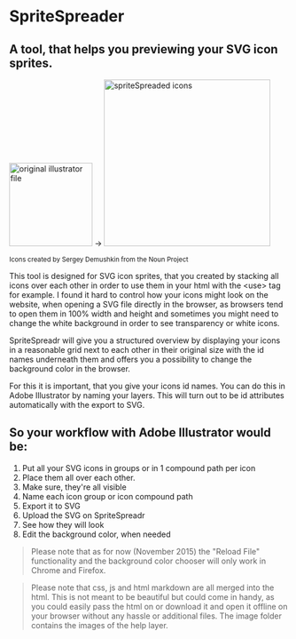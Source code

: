 # SpriteSpreader
## A tool, that helps you previewing your SVG icon sprites.



<img 
src="http://silkine.github.io/sprite-spreadr/images/pic-illustrator-canvas.png" width="150" alt="original illustrator file"> -> <img src="http://silkine.github.io/sprite-spreadr/images/pic-spritespreader-result.png" alt="spriteSpreaded icons" width="300">

<sub>Icons created by Sergey Demushkin from the Noun Project</sub>

This tool is designed for SVG icon sprites, that you created by stacking all icons over each other in order to use them in your html with the &lt;use&gt; tag for example. I found it hard to control how your icons might look on the website, when opening a SVG file directly in the browser, as browsers tend to open them in 100% width and height and sometimes you might need to change the white background in order to see transparency or white icons.

SpriteSpreadr will give you a structured overview by displaying your icons in a reasonable grid next to each other in their original size with the id names underneath them and offers you a possibility to change the background color in the browser.

For this it is important, that you give your icons id names. You can do this in Adobe Illustrator by naming your layers. This will turn out to be id attributes automatically with the export to SVG.

## So your workflow with Adobe Illustrator would be: 

1. Put all your SVG icons in groups or in 1 compound path per icon
2. Place them all over each other.
3. Make sure, they're all visible
4. Name each icon group or icon compound path
5. Export it to SVG
6. Upload the SVG on SpriteSpreadr
7. See how they will look 
8. Edit the background color, when needed

>  Please note that as for now (November 2015) the "Reload File" functionality and the background color chooser will only work in Chrome and Firefox.

>  Please note that css, js and html markdown are all merged into the html. This is not meant to be beautiful but could come in handy, as you could easily pass the html on or download it and open it offline on your browser without any hassle or additional files. The image folder contains the images of the help layer.

[illustrator]: http://goo.gl/ujoeHl "opened illustrator file"
[spritespreadr]: http://goo.gl/qjv0fn "SpriteSpreadr result"

